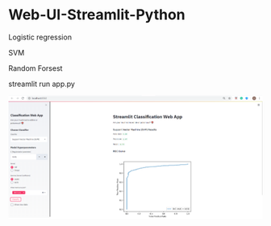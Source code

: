 # Web-UI-Streamlit-Python

Logistic regression

SVM

Random Forsest

streamlit run app.py

![](image/output.png)
 
 
